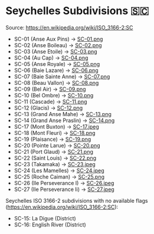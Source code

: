 # Seychelles Subdivisions 🇸🇨

Source: https://en.wikipedia.org/wiki/ISO_3166-2:SC

* SC-01 (Anse Aux Pins) -> [SC-01.png](https://github.com/amckenna41/iso3166-flag-icons/blob/main/iso3166-2-icons/SC/SC-01.png)
* SC-02 (Anse Boileau) -> [SC-02.png](https://github.com/amckenna41/iso3166-flag-icons/blob/main/iso3166-2-icons/SC/SC-02.png)
* SC-03 (Anse Etoile) -> [SC-03.png](https://github.com/amckenna41/iso3166-flag-icons/blob/main/iso3166-2-icons/SC/SC-03.png)
* SC-04 (Au Cap) -> [SC-04.png](https://github.com/amckenna41/iso3166-flag-icons/blob/main/iso3166-2-icons/SC/SC-04.png)
* SC-05 (Anse Royale) -> [SC-05.png](https://github.com/amckenna41/iso3166-flag-icons/blob/main/iso3166-2-icons/SC/SC-05.png)
* SC-06 (Baie Lazare) -> [SC-06.png](https://github.com/amckenna41/iso3166-flag-icons/blob/main/iso3166-2-icons/SC/SC-06.png)
* SC-07 (Baie Sainte Anne) -> [SC-07.png](https://github.com/amckenna41/iso3166-flag-icons/blob/main/iso3166-2-icons/SC/SC-07.png)
* SC-08 (Beau Vallon) -> [SC-08.png](https://github.com/amckenna41/iso3166-flag-icons/blob/main/iso3166-2-icons/SC/SC-08.png)
* SC-09 (Bel Air) -> [SC-09.png](https://github.com/amckenna41/iso3166-flag-icons/blob/main/iso3166-2-icons/SC/SC-09.png)
* SC-10 (Bel Ombre) -> [SC-10.png](https://github.com/amckenna41/iso3166-flag-icons/blob/main/iso3166-2-icons/SC/SC-10.png)
* SC-11 (Cascade) -> [SC-11.png](https://github.com/amckenna41/iso3166-flag-icons/blob/main/iso3166-2-icons/SC/SC-11.png)
* SC-12 (Glacis) -> [SC-12.png](https://github.com/amckenna41/iso3166-flag-icons/blob/main/iso3166-2-icons/SC/SC-12.png)
* SC-13 (Grand Anse Mahe) -> [SC-13.png](https://github.com/amckenna41/iso3166-flag-icons/blob/main/iso3166-2-icons/SC/SC-13.png)
* SC-14 (Grand Anse Praslin) -> [SC-14.png](https://github.com/amckenna41/iso3166-flag-icons/blob/main/iso3166-2-icons/SC/SC-14.png)
* SC-17 (Mont Buxton) -> [SC-17.jpeg](https://github.com/amckenna41/iso3166-flag-icons/blob/main/iso3166-2-icons/SC/SC-17.jpeg)
* SC-18 (Mont Fleuri) -> [SC-18.png](https://github.com/amckenna41/iso3166-flag-icons/blob/main/iso3166-2-icons/SC/SC-18.png)
* SC-19 (Plaisance) -> [SC-19.png](https://github.com/amckenna41/iso3166-flag-icons/blob/main/iso3166-2-icons/SC/SC-19.png)
* SC-20 (Pointe Larue) -> [SC-20.png](https://github.com/amckenna41/iso3166-flag-icons/blob/main/iso3166-2-icons/SC/SC-20.png)
* SC-21 (Port Glaud) -> [SC-21.png](https://github.com/amckenna41/iso3166-flag-icons/blob/main/iso3166-2-icons/SC/SC-21.png)
* SC-22 (Saint Louis) -> [SC-22.png](https://github.com/amckenna41/iso3166-flag-icons/blob/main/iso3166-2-icons/SC/SC-22.png)
* SC-23 (Takamaka) -> [SC-23.jpeg](https://github.com/amckenna41/iso3166-flag-icons/blob/main/iso3166-2-icons/SC/SC-23.jpeg)
* SC-24 (Les Mamelles) -> [SC-24.jpeg](https://github.com/amckenna41/iso3166-flag-icons/blob/main/iso3166-2-icons/SC/SC-24.jpeg)
* SC-25 (Roche Caiman) -> [SC-25.png](https://github.com/amckenna41/iso3166-flag-icons/blob/main/iso3166-2-icons/SC/SC-25.png)
* SC-26 (Ile Perseverance I) -> [SC-26.jpeg](https://github.com/amckenna41/iso3166-flag-icons/blob/main/iso3166-2-icons/SC/SC-26.jpeg)
* SC-27 (Ile Perseverance Ii) -> [SC-27.jpeg](https://github.com/amckenna41/iso3166-flag-icons/blob/main/iso3166-2-icons/SC/SC-27.jpeg)

Seychelles ISO 3166-2 subdivisions with no available flags (https://en.wikipedia.org/wiki/ISO_3166-2:SC):

* SC-15: La Digue (District)
* SC-16: English River (District)